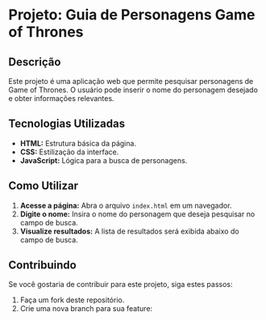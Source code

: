 # Projeto: Guia de Personagens Game of Thrones

## Descrição
Este projeto é uma aplicação web que permite pesquisar personagens de Game of Thrones. O usuário pode inserir o nome do personagem desejado e obter informações relevantes.

## Tecnologias Utilizadas
* **HTML:** Estrutura básica da página.
* **CSS:** Estilização da interface.
* **JavaScript:** Lógica para a busca de personagens.

## Como Utilizar
1. **Acesse a página:** Abra o arquivo `index.html` em um navegador.
2. **Digite o nome:** Insira o nome do personagem que deseja pesquisar no campo de busca.
3. **Visualize resultados:** A lista de resultados será exibida abaixo do campo de busca.

## Contribuindo
Se você gostaria de contribuir para este projeto, siga estes passos:
1. Faça um fork deste repositório.
2. Crie uma nova branch para sua feature:
